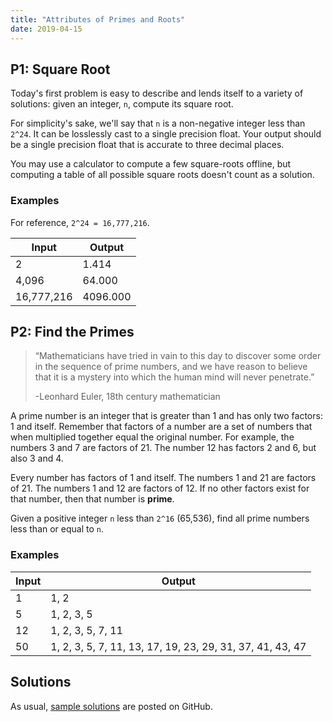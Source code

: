 ```yaml
---
title: "Attributes of Primes and Roots"
date: 2019-04-15
---
```


## P1: Square Root

Today's first problem is easy to describe and lends itself to a variety of solutions: given an integer, `n`, compute its square root.

For simplicity's sake, we'll say that `n` is a non-negative integer less than `2^24`. It can be losslessly cast to a single precision float. Your output should be a single precision float that is accurate to three decimal places.

You may use a calculator to compute a few square-roots offline, but computing a table of all possible square roots doesn't count as a solution.

### Examples

For reference, `2^24 = 16,777,216`.

| Input      | Output   |
|------------|----------|
|          2 |    1.414 |
|      4,096 |   64.000 |
| 16,777,216 | 4096.000 |

## P2: Find the Primes

> “Mathematicians have tried in vain to this day to discover some order in the sequence of prime numbers, and we have reason to believe that it is a mystery into which the human mind will never penetrate.”
>
> -Leonhard Euler, 18th century mathematician

A prime number is an integer that is greater than 1 and has only two factors: 1 and itself. Remember that factors of a number are a set of numbers that when multiplied together equal the original number. For example, the numbers 3 and 7 are factors of 21. The number 12 has factors 2 and 6, but also 3 and 4.

Every number has factors of 1 and itself. The numbers 1 and 21 are factors of 21. The numbers 1 and 12 are factors of 12. If no other factors exist for that number, then that number is **prime**.

Given a positive integer `n` less than `2^16` (65,536), find all prime numbers less than or equal to `n`.

### Examples

| Input  | Output                                                    |
|--------|-----------------------------------------------------------|
|      1 | 1, 2                                                      |
|      5 | 1, 2, 3, 5                                                |
|     12 | 1, 2, 3, 5, 7, 11                                         |
|     50 | 1, 2, 3, 5, 7, 11, 13, 17, 19, 23, 29, 31, 37, 41, 43, 47 |


## Solutions

As usual, [sample solutions][csip-uga/archive] are posted on GitHub.

[csip-uga/archive]: https://github.com/csip-uga/archive
